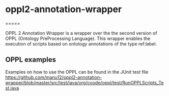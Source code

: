# oppl2-annotation-wrapper
=====

OPPL 2 Annotation Wrapper is a wrapper over the the second version of OPPL (Ontology PreProcessing Language). This wrapper enables the execution of scripts based on ontology annotations of the type ref:label.

OPPL examples
-------------
Examples on how to use the OPPL can be found in the JUnit test file https://github.com/manu12/oppl2-annotation-wrapper/blob/master/src/test/java/org/coode/oppl/test/RunOPPLScripts_Test.java